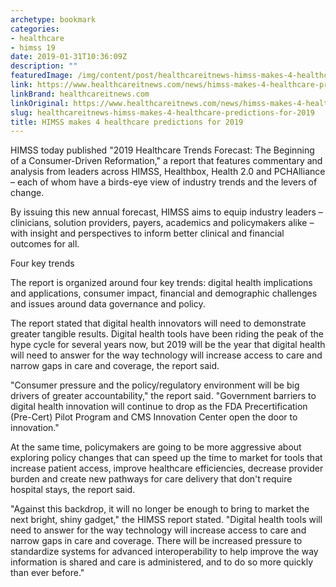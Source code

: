 ```yaml
---
archetype: bookmark
categories:
- healthcare
- himss 19
date: 2019-01-31T10:36:09Z
description: ""
featuredImage: /img/content/post/healthcareitnews-himss-makes-4-healthcare-predictions-for-2019.jpg
link: https://www.healthcareitnews.com/news/himss-makes-4-healthcare-predictions-2019
linkBrand: healthcareitnews.com
linkOriginal: https://www.healthcareitnews.com/news/himss-makes-4-healthcare-predictions-2019
slug: healthcareitnews-himss-makes-4-healthcare-predictions-for-2019
title: HIMSS makes 4 healthcare predictions for 2019
---
```

HIMSS today published "2019 Healthcare Trends Forecast: The Beginning of a Consumer-Driven Reformation," a report that features commentary and analysis from leaders across HIMSS, Healthbox, Health 2.0 and PCHAlliance – each of whom have a birds-eye view of industry trends and the levers of change.

By issuing this new annual forecast, HIMSS aims to equip industry leaders – clinicians, solution providers, payers, academics and policymakers alike – with insight and perspectives to inform better clinical and financial outcomes for all.

Four key trends

The report is organized around four key trends: digital health implications and applications, consumer impact, financial and demographic challenges and issues around data governance and policy.

The report stated that digital health innovators will need to demonstrate greater tangible results. Digital health tools have been riding the peak of the hype cycle for several years now, but 2019 will be the year that digital health will need to answer for the way technology will increase access to care and narrow gaps in care and coverage, the report said.

"Consumer pressure and the policy/regulatory environment will be big drivers of greater accountability," the report said. "Government barriers to digital health innovation will continue to drop as the FDA Precertification (Pre-Cert) Pilot Program and CMS Innovation Center open the door to innovation."

At the same time, policymakers are going to be more aggressive about exploring policy changes that can speed up the time to market for tools that increase patient access, improve healthcare efficiencies, decrease provider burden and create new pathways for care delivery that don't require hospital stays, the report said.

"Against this backdrop, it will no longer be enough to bring to market the next bright, shiny gadget," the HIMSS report stated. "Digital health tools will need to answer for the way technology will increase access to care and narrow gaps in care and coverage. There will be increased pressure to standardize systems for advanced interoperability to help improve the way information is shared and care is administered, and to do so more quickly than ever before."

